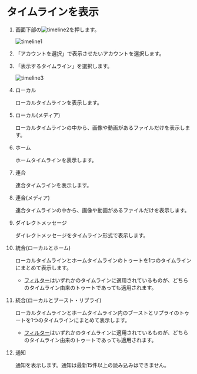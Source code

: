 # タイムラインを表示

1. 画面下部の![timeline2](https://dl.thedesk.top/media/timeline2.PNG)を押します。  

   ![timeline1](https://dl.thedesk.top/media/timeline1.PNG)

2. 「アカウントを選択」で表示させたいアカウントを選択します。
3. 「表示するタイムライン」を選択します。  

   ![timeline3](https://dl.thedesk.top/media/timeline3.PNG)

4. ローカル  

   ローカルタイムラインを表示します。

5. ローカル\(メディア\)  

   ローカルタイムラインの中から、画像や動画があるファイルだけを表示します。

6. ホーム  

   ホームタイムラインを表示します。

7. 連合  

   連合タイムラインを表示します。

8. 連合\(メディア\)  

   連合タイムラインの中から、画像や動画があるファイルだけを表示します。

9. ダイレクトメッセージ  

   ダイレクトメッセージをタイムライン形式で表示します。

10. 統合\(ローカルとホーム\)

    ローカルタイムラインとホームタイムラインのトゥートを1つのタイムラインにまとめて表示します。

    * [フィルター](https://docs.thedesk.top/timeline/filter)はいずれかのタイムラインに適用されているものが、どちらのタイムライン由来のトゥートであっても適用されます。

11. 統合\(ローカルとブースト・リプライ\)

    ローカルタイムラインとホームタイムライン内のブーストとリプライのトゥートを1つのタイムラインにまとめて表示します。

    * [フィルター](https://docs.thedesk.top/timeline/filter)はいずれかのタイムラインに適用されているものが、どちらのタイムライン由来のトゥートであっても適用されます。

12. 通知

    通知を表示します。通知は最新15件以上の読み込みはできません。

